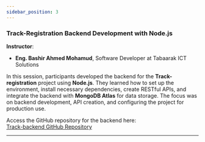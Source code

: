 ```yaml
---
sidebar_position: 3
---
```

### **Track-Registration Backend Development with Node.js**

**Instructor**:
- **Eng. Bashir Ahmed Mohamud**, Software Developer at Tabaarak ICT Solutions

In this session, participants developed the backend for the **Track-registration** project using **Node.js**. They learned how to set up the environment, install necessary dependencies, create RESTful APIs, and integrate the backend with **MongoDB Atlas** for data storage. The focus was on backend development, API creation, and configuring the project for production use.

Access the GitHub repository for the backend here:  
[Track-backend GitHub Repository](https://github.com/somnog/track-backend)

---